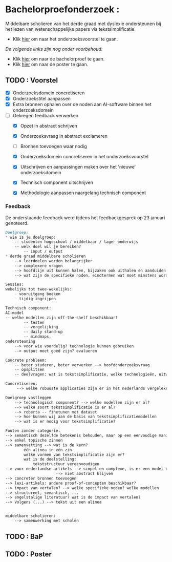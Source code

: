 # Bachelorproefonderzoek : 

Middelbare scholieren van het derde graad met dyslexie ondersteunen bij het lezen van wetenschappelijke papers via tekstsimplificatie.

* Klik [hier](verslag/voorstel/CluyseDylan-BPvoorstel.pdf) om naar het onderzoeksvoorstel te gaan.

*De volgende links zijn nog onder voorbehoud:*
* Klik [hier](verslag/bachproef/FamilienaamVoornaamBP.pdf) om naar de bachelorproef te gaan.
* Klik [hier](verslag/poster) om naar de poster te gaan.


## TODO : Voorstel
- [x] Onderzoeksdomein concretiseren
- [x] Onderzoekstitel aanpassen
- [x] Extra bronnen ophalen over de noden aan AI-software binnen het onderzoeksdomein
- [ ] Gekregen feedback verwerken
  - [x] Opzet in abstract schrijven
  - [x] Onderzoeksvraag in abstract exclameren
  - [ ] Bronnen toevoegen waar nodig
  - [x] Onderzoeksdomein concretiseren in het onderzoeksvoorstel
  - [x] Uitschrijven en aanpassingen maken over het 'nieuwe' onderzoeksdomein
  - [x] Technisch component uitschrijven
  - [x] Methodologie aanpassen naargelang technisch component


### Feedback

De onderstaande feedback werd tijdens het feedbackgesprek op 23 januari genoteerd.

```md
Doelgroep: 
* wie is je doelgroep:
	-- studenten hogeschool / middelbaar / lager onderwijs
	-- welk doel wil je bereiken? 
		-- input / output
* derde graad middelbare scholieren 
    --> leerdoelen worden belangrijker
	--> complexere vragen
	--> hoofdlijn uit kunnen halen, bijzaken ook uithalen en aanduiden	
	--> wat zijn de specifieke noden, eindtermen wat moet minstens worden behaald?

Sessies:
wekelijks tot twee-wekelijks:
	- vooruitgang boeken
	- tijdig ingrijpen

Technisch component:
AI-model
-- welke modellen zijn off-the-shelf beschikbaar?
		-- testen
		-- vergelijking
		-- daily stand-up
		-- mindmaps, 
ondersteuning 
    --> voor wie voordelig? technologie kunnen gebruiken
	--> output moet goed zijn? evalueren

Concrete probleem:
	-- beter studeren, beter verwerken --> hoofdonderzoeksvraag
	-- opsplitsen
	-- deelvragen: wat is tekstsimplificatie, welke technologieën, uitwerken van een model, modellen vergelijken, off-the-shelf finetunen, welke data is beschikbaar, Nederlandstalige word embeddings

Concretiseren:
     --> welke robuuste applicaties zijn er in het nederlands vergeleken met het Engels?

Doelgroep vastleggen
    --> technologisch component? --> welke modellen zijn er al? 
    --> welke soort tekstsimplificatie is er al? 
    --> roberta -- finetunen met dataset
    --> hoe kunnen wij aan de basis van tekstsimplificatiemodellen
    --> wat is er nodig voor tekstsimplificatie? 

Fouten zonder categorie:
--> semantisch dezelfde betekenis behouden, maar op een eenvoudige manier
-->	enkel topische zinnen
-->	samenvatting --> wat is de kern? 
		één alinea in één zin
		welke vormen van tekstsimplificatie zijn er?
		wat is de doelstelling: 
			tekststructuur vereenvoudigen
--> voor nederlandse artikels --> simpel en complexe, is er een model dat dit kan?
					  --> niet abstract blijven
--> concreter bronnen toevoegen
--> lexi-artikels: andere proof-of-concepten beschikbaar? 
--> impact van vertalen? --> welke specifieke noden? welke modellen
--> structureel, semantisch, ...
--> engelstalige literatuur? wat is de impact van vertalen? 
--> Volgens (...) --> tekst uit een alinea


middelbare scholieren: 
	--> samenwerking met scholen
```

## TODO : BaP

## TODO : Poster